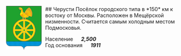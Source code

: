 <!--2021-11-25 00:22:22-->
<img src="./Cherusti.png" width="96px" align=left style="margin-right:10px">
## Черусти
Посёлок городского типа в *150* км к востоку от Москвы.
Расположен в Мещёрской низменности. Считается самым холодным местом Подмосковья.

Население &emsp; ***2,500*** &emsp;<br>
Год&nbsp;основания &emsp; ***1911***